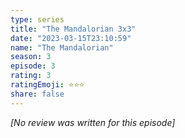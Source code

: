 ```yaml
---
type: series
title: "The Mandalorian 3x3"
date: "2023-03-15T23:10:59"
name: "The Mandalorian"
season: 3
episode: 3
rating: 3
ratingEmoji: ⭐️⭐️⭐️
share: false
---
```


*[No review was written for this episode]*
